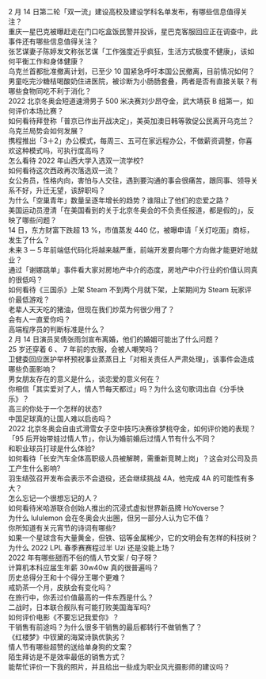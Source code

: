 2 月 14 日第二轮「双一流」建设高校及建设学科名单发布，有哪些信息值得关注？  
重庆一星巴克被曝赶走在门口吃盒饭民警并投诉，星巴克客服回应正在调查中，此事件还有哪些信息值得关注？  
张艺谋妻子陈婷发文称张艺谋「工作强度近乎疯狂，生活方式极度不健康」，该如何平衡工作和身体健康？  
乌克兰首都批准撤离计划，已至少 10 国紧急呼吁本国公民撤离，目前情况如何？  
男童吃完沙糖桔喝酸奶住进医院，被诊断为小肠肠套叠，两者是否有直接关联？有哪些食物同吃不利于消化？  
2022 北京冬奥会短道速滑男子 500 米决赛刘少昂夺金，武大靖获 B 组第一，如何评价本场比赛？  
如何看待拜登称「普京已作出开战决定」，美英加澳日韩等敦促公民离开乌克兰？乌克兰局势会如何发展？  
携程推出「3＋2」办公模式，每周三、五可在家远程办公，不做薪资调整，你喜欢这种模式吗，可执行度高吗？  
怎么看待 2022 年山西大学入选双一流学校?  
如何看待这次西政再次落选双一流？  
女公务员，性格内向，害怕与人交往，遇到要沟通的事会很痛苦，跟同事、领导关系不好，升迁无望，该辞职吗？  
为什么「空巢青年」数量呈逐年增长的趋势？谁阻止了他们的恋爱之路？  
美国运动员澄清「在美国看到的关于北京冬奥会的不负责任报道，都是假的」，反映了哪些问题？  
14 日，东方财富下跌超 13 %，市值蒸发 440 亿，被曝申请「关灯吃面」商标，发生了什么？  
未来３－５年前端低代码化将越来越严重，前端开发要向哪个方向做才能更好地就业？  
通过「谢娜跳单」事件看大家对房地产中介的态度，房地产中介行业的价值认同真的很低吗？  
如何看待《三国杀》上架 Steam 不到两个月就下架，上架期间为 Steam 玩家评价最低游戏？  
老辈人天天吃的猪油，但现在我们炒菜为何很少用了？  
会有人一直爱你吗？  
高端程序员的判断标准是什么？  
2 月 14 日演员吴倩张雨剑宣布离婚，他们的婚姻可能出了什么问题？  
25 岁还穿着 6 、 7 年前的衣服，会被人嘲笑吗？  
卫健委回应医护举杯预祝事业蒸蒸日上「对相关责任人严肃处理」，该事件会造成哪些负面影响？  
男女朋友存在的意义是什么，谈恋爱的意义何在？  
你相信「其实爱对了人，情人节每天都过」吗？为什么这句歌词出自《分手快乐》？  
高三的你处于一个怎样的状态?  
中国足球真的让国人难以启齿吗？  
2022 北京冬奥会自由式滑雪女子空中技巧决赛徐梦桃夺金，如何评价她的表现？  
「95 后开始带娃过情人节」，你认为婚前婚后过情人节有什么不同？  
和职业球员打球是什么体验?  
如何看待「长安汽车全体高职级人员被解聘，需重新竞聘上岗」？这会对公司及员工产生什么影响?  
羽生结弦召开发布会表示不会退役，还会继续挑战 4A，他完成 4A 的可能性有多大？  
怎么忘记一个很想忘记的人？  
如何看待米哈游联合创始人推出的沉浸式虚拟世界新品牌 HoYoverse？  
为什么 lululemon 会在冬奥会火出圈，但另一部分人认为它不值？  
你所知道有关元宵节的诗词有哪些?  
如果一个星球含有大量黄金，但铁、铝等金属稀少，它的文明会有怎样的科技树？  
为什么 2022 LPL 春季赛赛程过半 Uzi 还是没能上场？  
2022 年有哪些甜而不俗的情人节文案 / 句子呀？  
计算机本科应届生年薪 30w40w 真的很普遍吗？  
历史总得分王和十个得分王哪个更难？  
戒奶茶一个月，皮肤会有变化吗？  
在旅行中，你丢过价值最高的一件东西是什么？  
二战时，日本联合舰队有可能打败美国海军吗?  
如何评价电影《不要忘记我爱你》？  
干销售有前途吗？为什么很多干销售的最后都转行不做销售了？  
《红楼梦》中钗黛的海棠诗孰优孰劣？  
情人节有哪些超赞的送给单身狗的文案？  
陌生拜访是不是效率最低的销售方式？  
能帮忙评价一下我的照片，并且给出一些成为职业风光摄影师的建议吗？  
